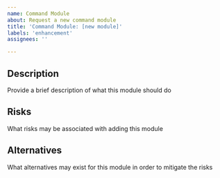 ```yaml
---
name: Command Module
about: Request a new command module
title: 'Command Module: [new module]'
labels: 'enhancement'
assignees: ''

---
```


## Description

Provide a brief description of what this module should do

## Risks

What risks may be associated with adding this module

## Alternatives

What alternatives may exist for this module in order to mitigate the risks
